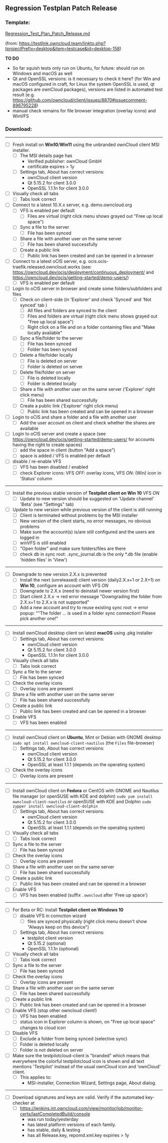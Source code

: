 ## Regression Testplan Patch Release

### Template: 
[Regression_Test_Plan_Patch_Release.md](https://github.com/owncloud/QA/blob/master/Desktop/Regression_Test_Plan_Patch_Release.md)

(from: https://testlink.owncloud.team/linkto.php?tprojectPrefix=desktop&item=testcase&id=desktop-158)

__TO DO__
- So far squish tests only run on Ubuntu, for future: should run on Windows and macOS as well
- Qt and OpenSSL versions: is it necessary to check it here? (for Win and macOS configured in craft, for Linux the system OpenSSL is used, qt packages are ownCloud packages), versions are listed in automated test result (e.g. https://github.com/owncloud/client/issues/8870#issuecomment-896795228)
- manual check remains for file browser integration (overlay icons) and WinVFS

<!-- Updates:
 * General tab -> Settings tab, About, Versions
 * dowload, keys checker.
-->

<!-- Not clickable :-(
| Nr | Action | Expected Result | :heavy_check_mark:  | :x:  | |
|-|-|-|-|-|-|
| 1 | Fresh install on Win10 using MSI | The MSI details page has<br>- Verified publisher: ownCloud GmbH<br>- certificate expires > 1y | <ul><li>[ ] </ul></li> | <ul><li>[ ] </uk></li> |
-->

### Download:

----
* [ ] Fresh install on **Win10**/**Win11** using the unbranded ownCloud client MSI installer.
     * [ ] The MSI details page has
         * Verified publisher: ownCloud GmbH
         * certificate expires > 1y
     * [ ] Settings tab, About has correct versions:
         * ownCloud client version
         * Qt 5.15.2 for client 3.0.0
         * OpenSSL 1.1.1n for client 3.0.0
* [ ] Visually check all tabs
     * [ ] Tabs look correct
* [ ] Connect to a latest 10.X.x server, e.g. demo.owncloud.org
     * [ ] VFS is enabled per default
         * [ ] Files are virtual (right click menu shows grayed out "Free up local space")
     * [ ] Sync a file to the server
         * [ ] File has been synced
     * [ ] Share a file with another user on the same server
         * [ ] File has been shared successfully
     * [ ] Create a public link
         * [ ] Public link has been created and can be opened in a browser
* [ ] Connect to a latest oCIS server, e.g. ocis.ocis-traefik.released.owncloud.works (see: https://owncloud.dev/ocis/deployment/continuous_deployment/ and https://owncloud.dev/ocis/getting-started/demo-users/)
     * [ ] VFS is enabled per default
* [ ] Login to oCIS server in browser and create some folders/subfolders and files 
     * [ ] Check on client-side (in 'Explorer' and check 'Synced' and 'Not synced' tab )
        * [ ] All files and folders are synced to the client
        * [ ] Files and folders are virtual (right click menu shows grayed out "Free up local space")
        * [ ] Right click on a file and on a folder containing files and "Make locally available" 
     * [ ] Sync a file/folder to the server
         * [ ] File has been synced
         * [ ] Folder has been synced
     * [ ] Delete a file/folder locally
         * [ ] File is deleted on server
         * [ ] Folder is deleted on server
     * [ ] Delete file/folder on server
         * [ ] File is deleted locally
         * [ ] Folder is deleted locally
     * [ ] Share a file with another user on the same server ('Explorer' right click menu)
         * [ ] File has been shared successfully
     * [ ] Create a public link ('Explorer' right click menu)
         * [ ] Public link has been created and can be opened in a browser
* [ ] Login to oCIS and share a folder and a file with another user
     * [ ] Add the user account on client and check whether the shares are available
* [ ] Login to oCIS server and create a space (see https://owncloud.dev/ocis/getting-started/demo-users/ for accounts having the right to create spaces)
     * [ ] add the space in client (button "Add a space")
     * [ ] space is added / VFS is enabled per default
* [ ] disable / re-enable VFS
     * [ ] VFS has been disabled / enabled
     * [ ] check Explorer icons: VFS _OFF_: overlay icons, VFS _ON_: (Win) icon in 'Status' column
 ----
 * [ ] Install the previous stable version of **Testpilot client on Win 10** VFS _ON_
     * [ ] Update to new version should be suggested on 'Update channel' 'Beta' (see "Settings" tab)
* [ ] Update to new version while previous version of the client is still running
     * [ ] Client is terminated without problems by the MSI installer  
     * [ ] New version of the client starts, no error messages, no obvious problems 
     * [ ] Make sure the account(s) is/are still configured and the users are logged in
     * [ ] winVFS is still enabled
     * [ ] "Open folder" and make sure folders/files are there  
     * [ ] check db in sync root: .sync_journal.db is the only *.db file (enable 'hidden files' in 'View')
-----
* [ ] Downgrade to new version 2.X.x is prevented
    * [ ] Install the next (unreleased) client version (daily2.X.x+1 or 2.X+1) on **Win 10**, configure an account with VFS _ON_
    * [ ] Downgrade to 2.X.x (need to deinstall newer version first)
    * [ ] Start client 2.X.x -> red error message "Downgrading the folder from 2.X.x+1 to 2.X.x is not supported"
    * [ ] Add a new account and try to reuse existing sync root -> error popup: ""The folder ... is used in a folder sync connection! Please pick another one!"
 ----
* [ ] Install ownCloud desktop client on latest **macOS** using .pkg installer
     * [ ] Settings tab, About has correct versions:
         * ownCloud client version
         * Qt 5.15.2 for client 3.0.0
         * OpenSSL 1.1.1n for client 3.0.0
* [ ] Visually check all tabs
     * [ ] Tabs look correct
 * [ ] Sync a file to the server
     * [ ] File has been synced
 * [ ] Check the overlay icons
     * [ ] Overlay icons are present
 * [ ] Share a file with another user on the same server
     * [ ] File has been shared successfully
 * [ ] Create a public link
     * [ ] Public link has been created and can be opened in a browser
 * [ ] Enable VFS
     * [ ] VFS has been enabled
 ----
 * [ ] Install ownCloud client on **Ubuntu**, Mint or Debian with GNOME desktop
 ```sudo apt install owncloud-client-nautilus``` (the ```Files``` file-browser)
     * [ ] Settings tab, About has correct versions:
         * ownCloud client version
         * Qt 5.15.2 for client 3.0.0
         * OpenSSL at least 1.1.1 (depends on the operating system)
  * [ ] Check the overlay icons
     * [ ] Overlay icons are present
  ----
 * [ ] Install ownCloud client on **Fedora** or CentOS with GNOME and Nautilus file manager (or openSUSE with KDE and dolphin)
 ```sudo yum install owncloud-client-nautilus``` or openSUSE with KDE and Dolphin ``sudo zypper install owncloud-client-dolphin``
     * [ ] Settings tab, About has correct versions:
         * ownCloud client version
         * Qt 5.15.2 for client 3.0.0
         * OpenSSL at least 1.1.1 (depends on the operating system)
 * [ ] Visually check all tabs
     * [ ] Tabs look correct
 * [ ] Sync a file to the server
     * [ ] File has been synced
 * [ ] Check the overlay icons
     * [ ] Overlay icons are present
 * [ ] Share a file with another user on the same server
     * [ ] File has been shared successfully
 * [ ] Create a public link
     * [ ] Public link has been created and can be opened in a browser
 * [ ] Enable VFS
     * [ ] VFS has been enabled (suffix ```.owncloud``` after 'Free up space')
 ----
 * [ ] For Beta or RC: Install **Testpilot client on Windows 10**
     * [ ] disable VFS in connction wizard
         * [ ] files are synced physically (right click menu doesn't show "Always keep on this device") 
     * [ ] Settings tab, About has correct versions:
         * testpilot client version
         * Qt 5.15.2 (optional)
         * OpenSSL 1.1.1n (optional)
 * [ ] Visually check all tabs
     * [ ] Tabs look correct
 * [ ] Sync a file to the server
     * [ ] File has been synced
 * [ ] Check the overlay icons
     * [ ] Overlay icons are present
 * [ ] Share a file with another user on the same server
     * [ ] File has been shared successfully
 * [ ] Create a public link
     * [ ] Public link has been created and can be opened in a browser
 * [ ] Enable VFS (stop other owncloud client!)
     * [ ] VFS has been enabled
     * [ ] status icon in Explorer column is shown, on "Free up local space" changes to cloud icon
 * [ ] Disable VFS
     * [ ] Exclude a folder from being synced (selective sync)
     * [ ] Folder is deleted locally 
     * [ ] Folder is not deleted on server  
 * [ ] Make sure the testpilotcloud-client is "branded" which means that everywhere the colorful testpilotcloud icon is shown and all text mentions 'Testpilot' instead of the usual ownCloud icon and 'ownCloud' client.  
     * [ ] This applies to:
         * MSI-installer, Connection Wizard, Settings page, About dialog.

----

 * [ ] Download signatures and keys are valid. Verify if the automated key-checker at
     * [ ] https://jenkins.int.owncloud.com/view/monitor/job/monitor-certs/lastCompletedBuild/console
         * was run today/yesterday
         * has latest platform versions of each family.
         * has stable, daily & testing
         * has all Release.key, repomd.xml.key expiries > 1y

